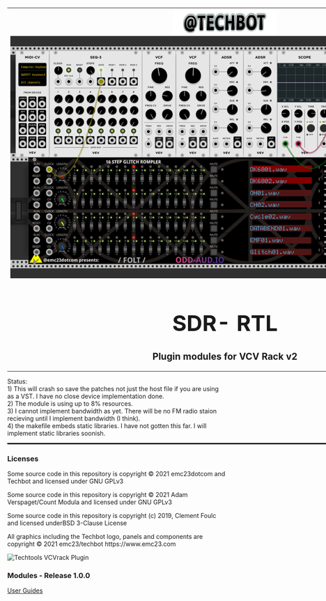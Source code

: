 <table style="width:1000px; border: 0px solid black;">
<tr style="border: 0px solid black;">
<td style="border: 0px solid black;">
<center>
<img src="https://github.com/Techbot/vcvrack-rtlsdr/blob/master/img/Techbot.png" alt="Techbot">
<img src="https://github.com/Techbot/vcvrack-rtlsdr/blob/master/img/vcvrack_.png" alt="VCVrack Plugin">
<h1 style="border-bottom: 0px;font-size:50px;">SDR- RTL</h1>
<h2 style="border-bottom: 0px;">Plugin modules for VCV Rack v2 </h2>
</center>
</td>
</tr>
</table>

<p>
Status: </br>
  1) This will crash so save the patches not just the host file if you are using as a VST. I have no close device implementation done. </br>
  2) The module is using up to 8% resources. </br>
  3) I cannot implement bandwidth as yet. There will be no FM radio staion recieving until I implement bandwidth (I think). </br>
  4) the makefile embeds static libraries. I have not gotten this far. I will implement static libraries soonish. </br>
 </p>
<hr style="width:1000px; border: 1px solid black;"/>
<h3>Licenses</h3>
<p>
Some source code in this repository is copyright © 2021 emc23dotcom and Techbot and licensed under GNU GPLv3
</p>
<p>
Some source code in this repository is copyright © 2021 Adam Verspaget/Count Modula and licensed under GNU GPLv3
</p>
<p>
Some source code in this repository is copyright (c) 2019, Clement Foulc and licensed underBSD 3-Clause License
</p>
<p>
All graphics including the Techbot logo, panels and components are copyright © 2021 emc23/techbot https://www.emc23.com
</p>

<p>
<img src="https://github.com/EMC23/techtools/blob/main/img/Techtools.png" alt="Techtools VCVrack Plugin">
</p>

<h3>Modules - Release 1.0.0</h3>
<p>
<a href="MANUAL.md">User Guides</a>
